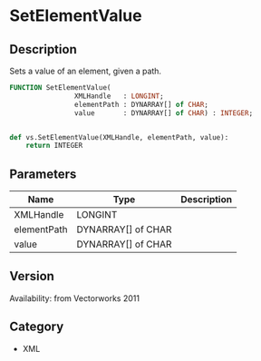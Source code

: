 # SetElementValue

## Description
Sets a value of an element, given a path.

```pascal
FUNCTION SetElementValue(
				XMLHandle   : LONGINT;
				elementPath : DYNARRAY[] of CHAR;
				value       : DYNARRAY[] of CHAR) : INTEGER;
```

```python

def vs.SetElementValue(XMLHandle, elementPath, value):
    return INTEGER
```

## Parameters
|Name|Type|Description|
|---|---|---|
|XMLHandle|LONGINT||
|elementPath|DYNARRAY[] of CHAR||
|value|DYNARRAY[] of CHAR||

## Version
Availability: from Vectorworks 2011
## Category
* XML

